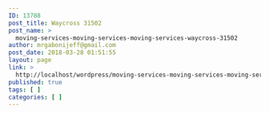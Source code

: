 ```yaml
---
ID: 13788
post_title: Waycross 31502
post_name: >
  moving-services-moving-services-moving-services-waycross-31502
author: mrgabonijeff@gmail.com
post_date: 2018-03-28 01:51:55
layout: page
link: >
  http://localhost/wordpress/moving-services-moving-services-moving-services-waycross-31502/
published: true
tags: [ ]
categories: [ ]
---
```


